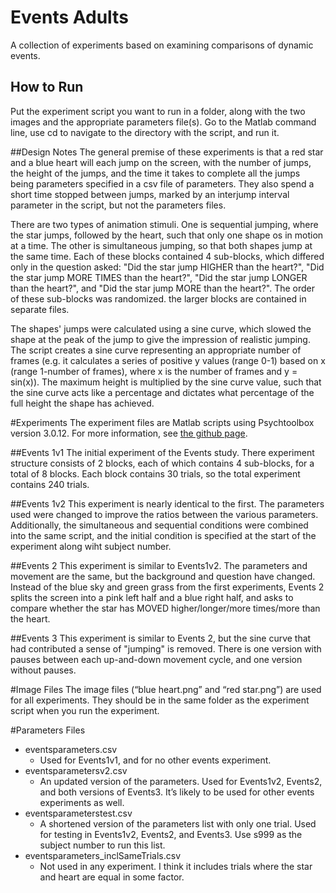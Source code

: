 # Events Adults
A collection of experiments based on examining comparisons of dynamic events.
## How to Run
Put the experiment script you want to run in a folder, along with the two images and the appropriate parameters file(s). Go to the Matlab command line, use cd to navigate to the directory with the script, and run it.

##Design Notes
The general premise of these experiments is that a red star and a blue heart will each jump on the screen, with the number of jumps, the height of the jumps, and the time it takes to complete all the jumps being parameters specified in a csv file of parameters. They also spend a short time stopped between jumps, marked by an interjump interval parameter in the script, but not the parameters files.

There are two types of animation stimuli. One is sequential jumping, where the star jumps, followed by the heart, such that only one shape os in motion at a time. The other is simultaneous jumping, so that both shapes jump at the same time. Each of these blocks contained 4 sub-blocks, which differed only in the question asked: "Did the star jump HIGHER than the heart?", "Did the star jump MORE TIMES than the heart?", "Did the star jump LONGER than the heart?", and "Did the star jump MORE than the heart?". The order of these sub-blocks was randomized. the larger blocks are contained in separate files.

The shapes' jumps were calculated using a sine curve, which slowed the shape at the peak of the jump to give the impression of realistic jumping. The script creates a sine curve representing an appropriate number of frames (e.g. it calculates a series of positive y values (range 0-1) based on x (range 1-number of frames), where x is the number of frames and y = sin(x)). The maximum height is multiplied by the sine curve value, such that the sine curve acts like a percentage and dictates what percentage of the full height the shape has achieved.

#Experiments
The experiment files are Matlab scripts using Psychtoolbox version 3.0.12. For more information, see [the github page](https://github.com/Psychtoolbox-3/Psychtoolbox-3).

##Events 1v1
The initial experiment of the Events study. There experiment structure consists of 2 blocks, each of which contains 4 sub-blocks, for a total of 8 blocks. Each block contains 30 trials, so the total experiment contains 240 trials.

##Events 1v2
This experiment is nearly identical to the first. The parameters used were changed to improve the ratios between the various parameters. Additionally, the simultaneous and sequential conditions were combined into the same script, and the initial condition is specified at the start of the experiment along wiht subject number.

##Events 2
This experiment is similar to Events1v2. The parameters and movement are the same, but the background and question have changed. Instead of the blue sky and green grass from the first experiments, Events 2 splits the screen into a pink left half and a blue right half, and asks to compare whether the star has MOVED higher/longer/more times/more than the heart.

##Events 3
This experiment is similar to Events 2, but the sine curve that had contributed a sense of "jumping" is removed. There is one version with pauses between each up-and-down movement cycle, and one version without pauses.

#Image Files
The image files (“blue heart.png” and “red star.png”) are used for all experiments. They should be in the same folder as the experiment script when you run the experiment.

#Parameters Files
* eventsparameters.csv
  * Used for Events1v1, and for no other events experiment.
* eventsparametersv2.csv
  * An updated version of the parameters. Used for Events1v2, Events2, and both versions of Events3. It’s likely to be used for other events experiments as well.
* eventsparameterstest.csv
  * A shortened version of the parameters list with only one trial. Used for testing in Events1v2, Events2, and Events3. Use s999 as the subject number to run this list.
* eventsparameters_inclSameTrials.csv
  * Not used in any experiment. I think it includes trials where the star and heart are equal in some factor.

